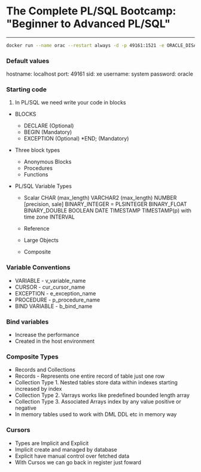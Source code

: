 # The Complete PL/SQL Bootcamp: "Beginner to Advanced PL/SQL"

---

```bash
docker run --name orac --restart always -d -p 49161:1521 -e ORACLE_DISABLE_ASYNCH_IO=true oracleinanutshell/oracle-xe-11g
````

### Default values

hostname: localhost
port: 49161
sid: xe
username: system
password: oracle

### Starting code

1. In PL/SQL we need write your code in blocks

* BLOCKS
  * DECLARE (Optional)
  * BEGIN (Mandatory)
  * EXCEPTION (Optional)
  *END; (Mandatory)

* Three block types
  * Anonymous Blocks
  * Procedures
  * Functions

* PL/SQL Variable Types
  
  * Scalar
    CHAR (max_length)
    VARCHAR2 (max_length)
    NUMBER [precision, sale]
    BINARY_INTEGER = PLSINTEGER
    BINARY_FLOAT
    BINARY_DOUBLE
    BOOLEAN
    DATE
    TIMESTAMP
    TIMESTAMP(p) with time zone
    INTERVAL

  * Reference

  * Large Objects

  * Composite

### Variable Conventions

* VARIABLE         - v_variable_name
* CURSOR           - cur_cursor_name
* EXCEPTION        - e_exception_name
* PROCEDURE        - p_procedure_name
* BIND VARIABLE    - b_bind_name

### Bind variables
* Increase the performance
* Created in the host environment

### Composite Types
* Records and Collections
 * Records - Represents one entire record of table just one row
 * Collection Type 1. Nested tables store data within indexes starting increased by index
 * Collection Type 2. Varrays works like predefined bounded length array
 * Collection Type 3. Associated Arrays index by any value positive or negative
 * In memory tables used to work with DML DDL etc in memory way
 
### Cursors
* Types are Implicit and Explicit
* Implicit create and managed by database
* Explicit have manual control over fetched data
* With Cursos we can go back in register just foward